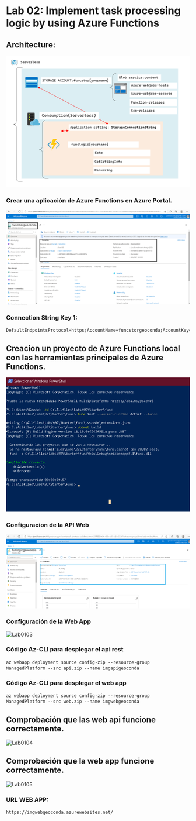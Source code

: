 # Lab 02: Implement task processing logic by using Azure Functions

## Architecture:
![architecture_01](ZZ-lab/architecture_02.png)


### Crear una aplicación de Azure Functions en Azure Portal. 
![Lab0200](ZZ-lab/Lab0200.png)

### Connection String Key 1:

```
DefaultEndpointsProtocol=https;AccountName=funcstorgeoconda;AccountKey=2Y+fcKbyCujCLFrR4hjgXIk9pQbEmS0yEiaMdOYNxxaiFNwxamJfvKPgDI55yne/JbJson00nar1PrqoEvG3aA==;EndpointSuffix=core.windows.net
```
## Creacion un proyecto de Azure Functions local con las herramientas principales de Azure Functions.
![Lab0203](ZZ-lab/Lab0203.png)
### Configuracion de la API Web
![Lab0201](ZZ-lab/Lab0201.png)

### Configuración de la Web App
![Lab0103](ZZ-lab/Lab0103.png)

### Código Az-CLI para desplegar el api rest

```
az webapp deployment source config-zip --resource-group ManagedPlatform --src api.zip --name imgapigeoconda
```

### Código Az-CLI para desplegar el web app

``` 
az webapp deployment source config-zip --resource-group ManagedPlatform --src web.zip --name imgwebgeoconda
```


## Comprobación que las web api funcione correctamente.
![Lab0104](ZZ-lab/Lab0104.png)

## Comprobación que la web app funcione correctamente.
![Lab0105](ZZ-lab/Lab0105.png)

### URL WEB APP:

```
https://imgwebgeoconda.azurewebsites.net/
